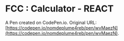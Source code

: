 # FCC : Calculator - REACT 

A Pen created on CodePen.io. Original URL: [https://codepen.io/nomdeplume4reb/pen/wvMaezN](https://codepen.io/nomdeplume4reb/pen/wvMaezN).


